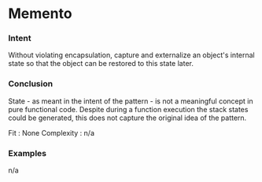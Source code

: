 # Memento


### Intent

Without violating encapsulation, capture and externalize an object's internal state so that the object can be restored to this state later.


### Conclusion

State - as meant in the intent of the pattern - is not a meaningful concept in pure functional code. Despite during a function execution the stack states could be generated, this does not capture the original idea of the pattern. 

Fit : None
Complexity : n/a


### Examples

n/a
